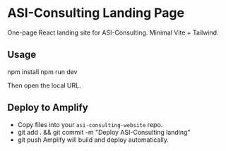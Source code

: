 # ASI-Consulting Landing Page

One-page React landing site for ASI-Consulting. Minimal Vite + Tailwind.

## Usage
npm install
npm run dev

Then open the local URL.

## Deploy to Amplify
- Copy files into your `asi-consulting-website` repo.
- git add . && git commit -m "Deploy ASI-Consulting landing"
- git push
Amplify will build and deploy automatically.
